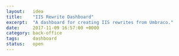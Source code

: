 ```yaml
---
layout:   idea
title:    "IIS Rewrite Dashboard"
excerpt:  "A dashboard for creating IIS rewrites from Umbraco."
date:     2017-11-09 16:57:00 +0000
category: back-office
tags:     dashboard
status:   open
---
```


